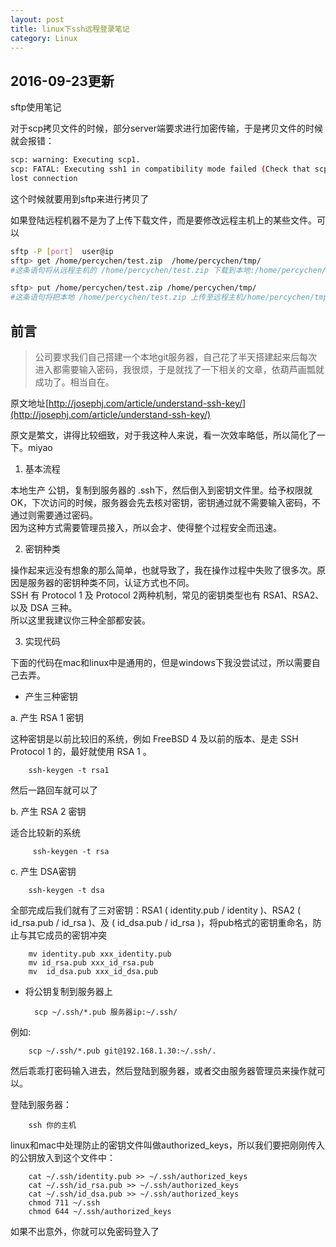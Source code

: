 ```yaml
---
layout: post
title: linux下ssh远程登录笔记
category: Linux
---
```


2016-09-23更新
----

sftp使用笔记

对于scp拷贝文件的时候，部分server端要求进行加密传输，于是拷贝文件的时候就会报错：

```sh
scp: warning: Executing scp1.
scp: FATAL: Executing ssh1 in compatibility mode failed (Check that scp1 is in your PATH).
lost connection
```

这个时候就要用到sftp来进行拷贝了

如果登陆远程机器不是为了上传下载文件，而是要修改远程主机上的某些文件。可以

```sh
sftp -P [port]  user@ip
sftp> get /home/percychen/test.zip  /home/percychen/tmp/
#这条语句将从远程主机的 /home/percychen/test.zip 下载到本地:/home/percychen/tmp/

sftp> put /home/percychen/test.zip /home/percychen/tmp/
#这条语句将把本地 /home/percychen/test.zip 上传至远程主机/home/percychen/tmp/
```



前言
-----

> 公司要求我们自己搭建一个本地git服务器，自己花了半天搭建起来后每次进入都需要输入密码，我很烦，于是就找了一下相关的文章，依葫芦画瓢就成功了。相当自在。

原文地址[http://josephj.com/article/understand-ssh-key/](http://josephj.com/article/understand-ssh-key/)

原文是繁文，讲得比较细致，对于我这种人来说，看一次效率略低，所以简化了一下。miyao

1. 基本流程

本地生产 公钥，复制到服务器的 .ssh下，然后倒入到密钥文件里。给予权限就OK，下次访问的时候，服务器会先去核对密钥，密钥通过就不需要输入密码，不通过则需要通过密码。<br>
因为这种方式需要管理员接入，所以会才、使得整个过程安全而迅速。

2. 密钥种类

操作起来远没有想象的那么简单，也就导致了，我在操作过程中失败了很多次。原因是服务器的密钥种类不同，认证方式也不同。<br>SSH 有 Protocol 1 及 Protocol 2两种机制，常见的密钥类型也有 RSA1、RSA2、以及 DSA 三种。<br>所以这里我建议你三种全部都安装。

3. 实现代码

下面的代码在mac和linux中是通用的，但是windows下我没尝试过，所以需要自己去弄。

+ 产生三种密钥

a. 产生 RSA 1 密钥

这种密钥是以前比较旧的系统，例如 FreeBSD 4 及以前的版本、是走 SSH Protocol 1 的，最好就使用 RSA 1 。

		ssh-keygen -t rsa1

然后一路回车就可以了

b. 产生 RSA 2 密钥

适合比较新的系统

		 ssh-keygen -t rsa

c. 产生 DSA密钥

		ssh-keygen -t dsa

全部完成后我们就有了三对密钥：RSA1 ( identity.pub / identity )、RSA2 ( id_rsa.pub / id_rsa )、及 ( id_dsa.pub / id_rsa )，将pub格式的密钥重命名，防止与其它成员的密钥冲突

		mv identity.pub xxx_identity.pub
		mv id_rsa.pub xxx_id_rsa.pub
		mv  id_dsa.pub xxx_id_dsa.pub



+ 将公钥复制到服务器上

		scp ~/.ssh/*.pub 服务器ip:~/.ssh/

例如:

		scp ~/.ssh/*.pub git@192.168.1.30:~/.ssh/.

然后乖乖打密码输入进去，然后登陆到服务器，或者交由服务器管理员来操作就可以。

登陆到服务器：

		ssh 你的主机

linux和mac中处理防止的密钥文件叫做authorized_keys，所以我们要把刚刚传入的公钥放入到这个文件中：

		cat ~/.ssh/identity.pub >> ~/.ssh/authorized_keys
		cat ~/.ssh/id_rsa.pub >> ~/.ssh/authorized_keys
		cat ~/.ssh/id_dsa.pub >> ~/.ssh/authorized_keys
		chmod 711 ~/.ssh
		chmod 644 ~/.ssh/authorized_keys

如果不出意外，你就可以免密码登入了

